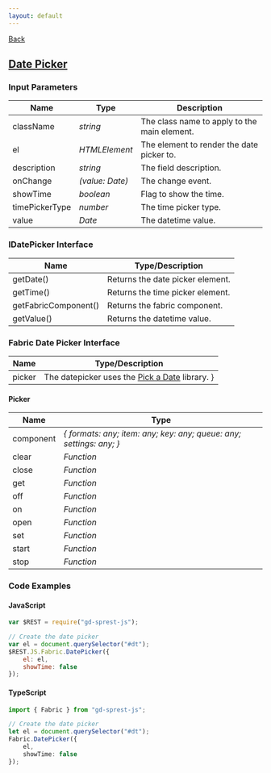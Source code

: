 ```yaml
---
layout: default
---
```

<div class="page-info" markdown="1">

[Back](/js/fabric)
## [Date Picker](https://dev.office.com/fabric-js/Components/DatePicker/DatePicker.html)

</div>

### Input Parameters

| Name | Type | Description |
| --- | --- | --- |
| className | _string_ | The class name to apply to the main element. |
| el | _HTMLElement_ | The element to render the date picker to. |
| description | _string_ | The field description. |
| onChange | _(value: Date)_ | The change event. |
| showTime | _boolean_ | Flag to show the time. |
| timePickerType | _number_ | The time picker type. |
| value | _Date_ | The datetime value. |

### IDatePicker Interface

| Name | Type/Description |
| --- | --- |
| getDate() | Returns the date picker element. |
| getTime() |Returns the time picker element. |
| getFabricComponent() | Returns the fabric component. |
| getValue() | Returns the datetime value. |

### Fabric Date Picker Interface

| Name | Type/Description |
| --- | --- |
| picker | The datepicker uses the [Pick a Date](amsul.ca/pickadate.js/) library. }

#### Picker

| Name | Type |
| --- | --- |
| component | _{ formats: any; item: any; key: any; queue: any; settings: any; }_ |
| clear | _Function_ |
| close | _Function_ |
| get | _Function_ |
| off | _Function_ |
| on | _Function_ |
| open | _Function_ |
| set | _Function_ |
| start | _Function_ |
| stop | _Function_ |

### Code Examples
#### JavaScript
```js
var $REST = require("gd-sprest-js");

// Create the date picker
var el = document.querySelector("#dt");
$REST.JS.Fabric.DatePicker({
    el: el,
    showTime: false
});
```
#### TypeScript
```ts
import { Fabric } from "gd-sprest-js";

// Create the date picker
let el = document.querySelector("#dt");
Fabric.DatePicker({
    el,
    showTime: false
});
```